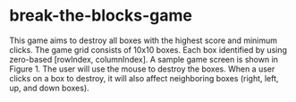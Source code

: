 # break-the-blocks-game
This game aims to destroy all boxes with the highest score and minimum clicks.
The game grid consists of 10x10 boxes. Each box identified by using zero-based [rowIndex, columnIndex]. 
A sample game screen is shown in Figure 1. The user will use the mouse to destroy the boxes. When a 
user clicks on a box to destroy, it will also affect neighboring boxes (right, left, up, and down boxes).
 
